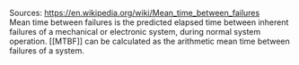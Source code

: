 Sources:
https://en.wikipedia.org/wiki/Mean_time_between_failures
\
Mean time between failures is the predicted elapsed time between inherent failures of a mechanical or electronic system, during normal system operation. [[MTBF]] can be calculated as the arithmetic mean time between failures of a system.
